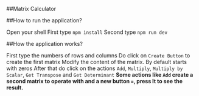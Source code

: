 ##Matrix Calculator

##How to run the application?

Open your shell
First type `npm install`
Second type `npm run dev`

##How the application works?

First type the numbers of rows and columns
Do click on `Create Button` to create the first matrix
Modify the content of the matrix. By default starts with zeros
After that do click on the actions `Add`, `Multiply`, `Multiply by Scalar`, `Get Transpose` and `Get Determinant`
**Some actions like `Add` create a second matrix to operate with and a new button `=`, press It to see the result.**
